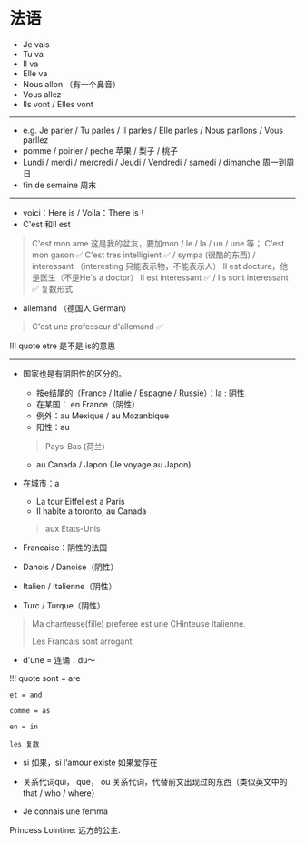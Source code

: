 # 法语


- Je vais
- Tu va
- Il va 
- Elle va 
- Nous allon （有一个鼻音）
- Vous allez
- Ils vont / Elles vont 

----------

- e.g. Je parler / Tu parles / Il parles / Elle parles / Nous parllons / Vous parllez 
- pomme / poirier / peche 苹果 / 梨子 / 桃子
- Lundi / merdi / mercredi / Jeudi / Vendredi / samedi / dimanche  周一到周日
- fin de semaine 周末

---------
- voici：Here is / Voila：There is！
- C'est 和Il est 
> C'est mon ame 这是我的盆友，要加mon / le / la / un / une 等；
>   C'est mon gason ✅ 
>   C'est tres intelligient ✅ / sympa (很酷的东西) / interessant （interesting 只能表示物，不能表示人）
> Il est docture，他是医生（不是He's a doctor）
> Il est interessant ✅ / Ils sont interessant ✅ 复数形式

- allemand （德国人 German）
> C'est une professeur d'allemand ✅ 



!!! quote 
    etre 是不是 is的意思




----------
- 国家也是有阴阳性的区分的。
    - 按e结尾的（France / Italie / Espagne / Russie）：la : 阴性
    - 在某国： en France（阴性）
    - 例外：au Mexique / au Mozanbique
    - 阳性：au
    > Pays-Bas (荷兰)
    - au Canada / Japon (Je voyage au Japon)

- 在城市：a
    - La tour Eiffel est a Paris
    - Il habite a toronto, au Canada
    > aux Etats-Unis

- Francaise：阴性的法国
- Danois / Danoise（阴性）
- Italien / Italienne（阴性）
- Turc / Turque（阴性）
> Ma chanteuse(fille) preferee est une CHinteuse Italienne. 
>
> Les Francais sont arrogant.

- d'une = 连诵：du～


!!! quote 
    sont = are

    et = and 

    comme = as 

    en = in  

    les 复数 


- si 如果，si l‘amour existe 如果爱存在


- 关系代词qui， que， ou 关系代词，代替前文出现过的东西（类似英文中的that / who / where）

- Je connais une femma 

Princess Lointine: 远方的公主.